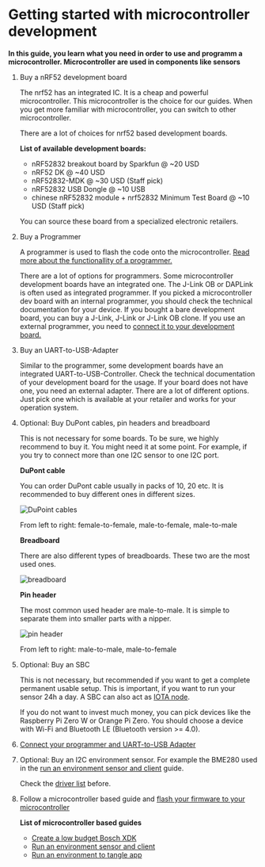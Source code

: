 # Getting started with microcontroller development
**In this guide, you learn what you need in order to use and programm a microcontroller. Microcontroller are used in components like sensors**

1. Buy a nRF52 development board

    The nrf52 has an integrated IC. It is a cheap and powerful microcontroller. 
    This microcontroller is the choice for our guides. 
    When you get more familiar with microcontroller, you can switch to other microcontroller.
    
    There are a lot of choices for nrf52 based development boards.
    
    **List of available development boards:**
    
     - nRF52832 breakout board by Sparkfun @ ~20 USD
     - nRF52 DK @ ~40 USD
     - nRF52832-MDK @ ~30 USD (Staff pick)
     - nRF52832 USB Dongle @ ~10 USB
     - chinese nRF52832 module + nrf52832 Minimum Test Board @ ~10 USD (Staff pick)
    
    You can source these board from a specialized electronic retailers. 
    
2. Buy a Programmer

    A programmer is used to flash the code onto the microcontroller. 
    [Read more about the functionallity of a programmer.](https://www.engineersgarage.com/tutorials/microcontroller-programmer-burner)
    
    There are a lot of options for programmers. 
    Some microcontroller development boards have an integrated one. 
    The J-Link OB or DAPLink is often used as integrated programmer.
    If you picked a microcontroller dev board with an internal programmer, 
    you should check the technical documentation for your device. 
    If you bought a bare development board, you can buy a J-Link, J-Link or J-Link OB clone.
    If you use an external programmer, you need to [connect it to your development board.](connect-programmer-and-uart-adapter.md)
    
4. Buy an UART-to-USB-Adapter

    Similar to the programmer, some development boards have an integrated UART-to-USB-Controller.
    Check the technical documentation of your development board for the usage.
    If your board does not have one, you need an external adapter. 
    There are a lot of different options. 
    Just pick one which is available at your retailer and works for your operation system.
    
5. Optional: Buy DuPont cables, pin headers and breadboard

    This is not necessary for some boards. To be sure, we highly recommend to buy it.
    You might need it at some point.
    For example, if you try to connect more than one I2C sensor to one I2C port. 

    **DuPont cable**
    
    You can order DuPont cable usually in packs of 10, 20 etc.
    It is recommended to buy different ones in different sizes.
    
    ![DuPoint cables](../images/dupont_cable.png)
    
    From left to right: female-to-female, male-to-female, male-to-male
    
    **Breadboard**
    
    There are also different types of breadboards. These two are the most used ones.
    
    ![breadboard](../images/breadboards.png)
    
    **Pin header**
    
    The most common used header are male-to-male. 
    It is simple to separate them into smaller parts with a nipper.
    
    ![pin header](../images/pin_header.png)
    
    From left to right: male-to-male, male-to-female
    
    
6. Optional: Buy an SBC

    This is not necessary, but recommended if you want to get a complete permanent usable setup.
    This is important, if you want to run your sensor 24h a day. A SBC can also act as [IOTA node](root://ciri/0.1/how-to-guides/run-a-ciri-node-on-an-sbc.md).
    
    If you do not want to invest much money, you can pick devices like the Raspberry Pi Zero W or Orange Pi Zero. 
    You should choose a device with Wi-Fi and Bluetooth LE (Bluetooth version >= 4.0).
    
7. [Connect your programmer and UART-to-USB Adapter](connect-programmer-and-uart-adapter.md)

8. Optional: Buy an I2C environment sensor. For example the BME280 used in the [run an environment sensor and client](run-a-environment-sensor-and-client.md) guide.

    Check the [driver list](http://www.riot-os.org/api/group__drivers__saul.html) before. 

9. Follow a microcontroller based guide and [flash your firmware to your microcontroller](how-to-flash-your-sensor.md)

    **List of microcontroller based guides**
    
    - [Create a low budget Bosch XDK](create-a-low-budget-bosch-xdk-clone.md)
    - [Run an environment sensor and client](run-a-environment-sensor-and-client.md)
    - [Run an environment to tangle app](run-an-environment-to-tangle-app.md)
     
    
    